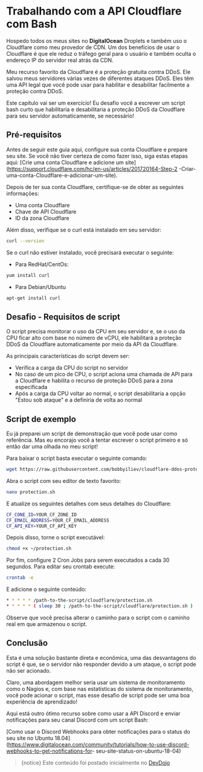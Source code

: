 # Trabalhando com a API Cloudflare com Bash

Hospedo todos os meus sites no **DigitalOcean** Droplets e também uso o Cloudflare como meu provedor de CDN. Um dos benefícios de usar o Cloudflare é que ele reduz o tráfego geral para o usuário e também oculta o endereço IP do servidor real atrás da CDN.

Meu recurso favorito da Cloudflare é a proteção gratuita contra DDoS. Ele salvou meus servidores várias vezes de diferentes ataques DDoS. Eles têm uma API legal que você pode usar para habilitar e desabilitar facilmente a proteção contra DDoS.

Este capítulo vai ser um exercício! Eu desafio você a escrever um script bash curto que habilitaria e desabilitaria a proteção DDoS da Cloudflare para seu servidor automaticamente, se necessário!

## Pré-requisitos

Antes de seguir este guia aqui, configure sua conta Cloudflare e prepare seu site. Se você não tiver certeza de como fazer isso, siga estas etapas aqui: [Crie uma conta Cloudflare e adicione um site](<https://support.cloudflare.com/hc/en-us/articles/201720164-Step-2> -Criar-uma-conta-Cloudflare-e-adicionar-um-site).

Depois de ter sua conta Cloudflare, certifique-se de obter as seguintes informações:

* Uma conta Cloudflare
* Chave de API Cloudflare
* ID da zona Cloudflare

Além disso, verifique se o curl está instalado em seu servidor:

```bash
curl --version
```

Se o curl não estiver instalado, você precisará executar o seguinte:

* Para RedHat/CentOs:

```bash
yum install curl
```

* Para Debian/Ubuntu

```bash
apt-get install curl
```

## Desafio - Requisitos de script

O script precisa monitorar o uso da CPU em seu servidor e, se o uso da CPU ficar alto com base no número de vCPU, ele habilitará a proteção DDoS da Cloudflare automaticamente por meio da API da Cloudflare.

As principais características do script devem ser:

* Verifica a carga da CPU do script no servidor
* No caso de um pico de CPU, o script aciona uma chamada de API para a Cloudflare e habilita o recurso de proteção DDoS para a zona especificada
* Após a carga da CPU voltar ao normal, o script desabilitaria a opção "Estou sob ataque" e a definiria de volta ao normal

## Script de exemplo

Eu já preparei um script de demonstração que você pode usar como referência. Mas eu encorajo você a tentar escrever o script primeiro e só então dar uma olhada no meu script!

Para baixar o script basta executar o seguinte comando:

```bash
wget https://raw.githubusercontent.com/bobbyiliev/cloudflare-ddos-protection/main/protection.sh
```

Abra o script com seu editor de texto favorito:

```bash
nano protection.sh
```

E atualize os seguintes detalhes com seus detalhes do Cloudflare:

```bash
CF_CONE_ID=YOUR_CF_ZONE_ID
CF_EMAIL_ADDRESS=YOUR_CF_EMAIL_ADDRESS
CF_API_KEY=YOUR_CF_API_KEY
```

Depois disso, torne o script executável:

```bash
chmod +x ~/protection.sh
```

Por fim, configure 2  Cron Jobs para serem executados a cada 30 segundos. Para editar seu crontab execute:

```bash
crontab -e
```

E adicione o seguinte conteúdo:

```bash
* * * * * /path-to-the-script/cloudflare/protection.sh
* * * * * ( sleep 30 ; /path-to-the-script/cloudflare/protection.sh )
```

Observe que você precisa alterar o caminho para o script com o caminho real em que armazenou o script.

## Conclusão

Esta é uma solução bastante direta e econômica, uma das desvantagens do script é que, se o servidor não responder devido a um ataque, o script pode não ser acionado.

Claro, uma abordagem melhor seria usar um sistema de monitoramento como o Nagios e, com base nas estatísticas do sistema de monitoramento, você pode acionar o script, mas esse desafio de script pode ser uma boa experiência de aprendizado!

Aqui está outro ótimo recurso sobre como usar a API Discord e enviar notificações para seu canal Discord com um script Bash:

[Como usar o Discord Webhooks para obter notificações para o status do seu site no Ubuntu 18.04](<https://www.digitalocean.com/community/tutorials/how-to-use-discord-webhooks-to-get-notifications-for>- seu-site-status-on-ubuntu-18-04)

>{notice} Este conteúdo foi postado inicialmente no [DevDojo](https://devdojo.com/bobbyiliev/bash-script-to-automatically-enable-cloudflare-ddos-protection)
